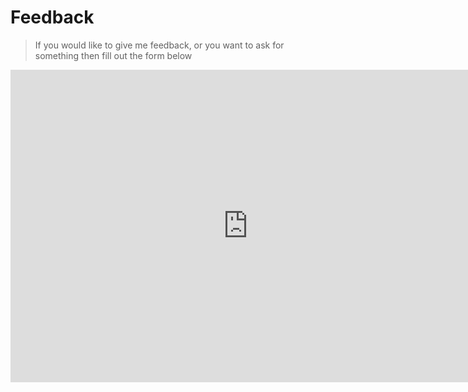 # Feedback

> If you would like to give me feedback, or you want to ask for something then fill out the form below

<iframe src="https://docs.google.com/forms/d/17yDMs_e96GEvvNlAjfjnfroqG9F6lfHNfAcPe8TlzWc/viewform?embedded=true" width="760" height="500" frameborder="0" marginheight="0" marginwidth="0">Loading...</iframe>
